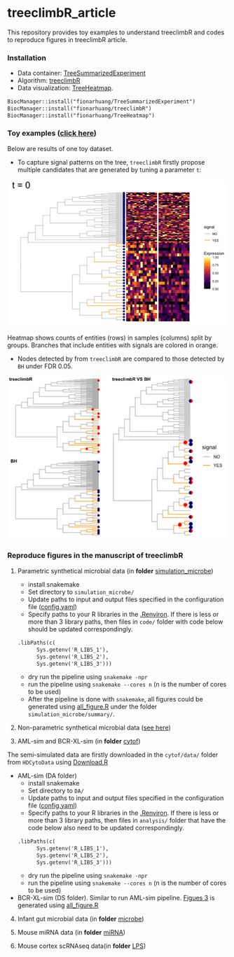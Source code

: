 
# treeclimbR_article

This repository provides toy examples to understand treeclimbR and codes to reproduce figures in treeclimbR article.

### Installation

* Data container: [TreeSummarizedExperiment](https://github.com/fionarhuang/TreeSummarizedExperiment)
* Algorithm: [treeclimbR](https://github.com/fionarhuang/treeclimbR)
* Data visualization: [TreeHeatmap](https://github.com/fionarhuang/TreeHeatmap). 

```
BiocManager::install("fionarhuang/TreeSummarizedExperiment")
BiocManager::install("fionarhuang/treeclimbR")
BiocManager::install("fionarhuang/TreeHeatmap")
```

### Toy examples ([click here](https://fionarhuang.github.io/treeclimbR_toy_example/))

Below are results of one toy dataset. 

* To capture signal patterns on the tree, `treeclimbR` firstly propose multiple candidates that are generated by tuning a parameter `t`:

<p align="center"> 
<img src="https://github.com/fionarhuang/treeclimbR_toy_example/blob/master/output/signal_cands.gif">
</p>

Heatmap shows counts of entities (rows) in samples (columns) split by groups. Branches that include entities with signals are colored in orange.

* Nodes detected by from `treeclimbR` are compared to those detected by `BH` under FDR 0.05.
<p align="center"> 
<img src="https://github.com/fionarhuang/treeclimbR_toy_example/blob/master/output/signal_result.png">
</p>


### Reproduce figures in the manuscript of treeclimbR
1. Parametric synthetical microbial data (in **folder** [simulation_microbe](https://github.com/fionarhuang/treeclimbR_article/tree/master/simulation_microbe))
      - install snakemake
      - Set directory to `simulation_microbe/`
      - Update paths to input and output files specified in the configuration file ([config.yaml](https://github.com/fionarhuang/treeclimbR_article/blob/master/simulation_microbe/config.yaml))
      - Specify paths to your R libraries in the [.Renviron](https://github.com/fionarhuang/treeclimbR_article/blob/master/simulation_microbe/.Renviron). If there is less or more than 3 library paths, then files in `code/` folder with code below should be updated correspondingly.
      ```
      .libPaths(c(
            Sys.getenv('R_LIBS_1'), 
            Sys.getenv('R_LIBS_2'),
            Sys.getenv('R_LIBS_3')))
      ```            
      - dry run the pipeline using `snakemake -npr` 
      - run the pipeline using `snakemake --cores n` (n is the number of cores to be used)
      - After the pipeline is done with `snakemake`, all figures could be generated using [all_figure.R](https://github.com/fionarhuang/treeclimbR_article/tree/master/simulation_microbe/summary) under the folder `simulation_microbe/summary/`.
      
2. Non-parametric synthetical microbial data ([see here](https://github.com/fionarhuang/correlationtree_analysis))

3. AML-sim and BCR-XL-sim (in **folder** [cytof](https://github.com/fionarhuang/treeclimbR_article/tree/master/cytof))

 The semi-simulated data are firstly downloaded in the `cytof/data/` folder from `HDCytoData` using [Download.R](https://github.com/fionarhuang/treeclimbR_article/tree/master/cytof/data) 
   - AML-sim (DA folder)
      - install snakemake
      - Set directory to `DA/`
      - Update paths to input and output files specified in the configuration file ([config.yaml](https://github.com/fionarhuang/treeclimbR_article/blob/master/cytof/DA/config.yaml))
      - Specify paths to your R libraries in the [.Renviron](https://github.com/fionarhuang/treeclimbR_article/blob/master/cytof/DA/.Renviron). If there is less or more than 3 library paths, then files in `analysis/` folder that have the code below also need to be updated correspondingly.
      ```
      .libPaths(c(
            Sys.getenv('R_LIBS_1'), 
            Sys.getenv('R_LIBS_2'),
            Sys.getenv('R_LIBS_3')))
      ```            
      - dry run the pipeline using `snakemake -npr` 
      - run the pipeline using `snakemake --cores n` (n is the number of cores to be used)
   - BCR-XL-sim (DS folder). Similar to run AML-sim pipeline.
 [Figues 3]() is generated using [all_figure.R](https://github.com/fionarhuang/treeclimbR_article/blob/master/cytof/summary/all_figure.R)
   
4. Infant gut microbial data (in **folder** [microbe](https://htmlpreview.github.io/?https://github.com/fionarhuang/treeclimbR_article/blob/master/microbe/docs/index.html))

5. Mouse miRNA data (in **folder** [miRNA](https://htmlpreview.github.io/?https://github.com/fionarhuang/treeclimbR_article/blob/master/miRNA/docs/index.html))
6. Mouse cortex scRNAseq data(in **folder** [LPS](https://htmlpreview.github.io/?https://raw.githubusercontent.com/fionarhuang/treeclimbR_article/master/LPS/docs/index.html))


